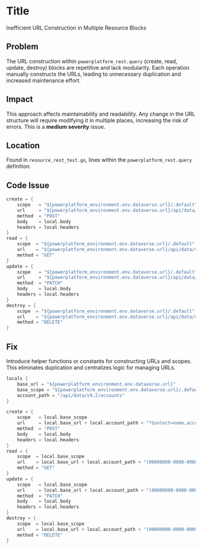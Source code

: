 # Title
Inefficient URL Construction in Multiple Resource Blocks

## Problem
The URL construction within `powerplatform_rest.query` (create, read, update, destroy) blocks are repetitive and lack modularity. Each operation manually constructs the URLs, leading to unnecessary duplication and increased maintenance effort.

## Impact
This approach affects maintainability and readability. Any change in the URL structure will require modifying it in multiple places, increasing the risk of errors. This is a **medium severity** issue.

## Location
Found in `resource_rest_test.go`, lines within the `powerplatform_rest.query` definition.

## Code Issue
```go
create = {
    scope   = "${powerplatform_environment.env.dataverse.url}/.default"
    url     = "${powerplatform_environment.env.dataverse.url}/api/data/v9.2/accounts?$select=name,accountid"
    method  = "POST"
    body    = local.body
    headers = local.headers
}
read = {
    scope  = "${powerplatform_environment.env.dataverse.url}/.default"
    url    = "${powerplatform_environment.env.dataverse.url}/api/data/v9.2/accounts(00000000-0000-0000-0000-000000000001)?$select=name,accountid"
    method = "GET"
}
update = {
    scope   = "${powerplatform_environment.env.dataverse.url}/.default"
    url     = "${powerplatform_environment.env.dataverse.url}/api/data/v9.2/accounts(00000000-0000-0000-0000-000000000001)?$select=name,accountid"
    method  = "PATCH"
    body    = local.body
    headers = local.headers
}
destroy = {
    scope  = "${powerplatform_environment.env.dataverse.url}/.default"
    url    = "${powerplatform_environment.env.dataverse.url}/api/data/v9.2/accounts(00000000-0000-0000-0000-000000000001)"
    method = "DELETE"
}
```

## Fix
Introduce helper functions or constants for constructing URLs and scopes.
This eliminates duplication and centralizes logic for managing URLs.

```go
locals {
    base_url = "${powerplatform_environment.env.dataverse.url}"
    base_scope = "${powerplatform_environment.env.dataverse.url}/.default"
    account_path = "/api/data/v9.2/accounts"
}

create = {
    scope   = local.base_scope
    url     = local.base_url + local.account_path + "?$select=name,accountid"
    method  = "POST"
    body    = local.body
    headers = local.headers
}
read = {
    scope  = local.base_scope
    url    = local.base_url + local.account_path + "(00000000-0000-0000-0000-000000000001)?$select=name,accountid"
    method = "GET"
}
update = {
    scope   = local.base_scope
    url     = local.base_url + local.account_path + "(00000000-0000-0000-0000-000000000001)?$select=name,accountid"
    method  = "PATCH"
    body    = local.body
    headers = local.headers
}
destroy = {
    scope  = local.base_scope
    url    = local.base_url + local.account_path + "(00000000-0000-0000-0000-000000000001)"
    method = "DELETE"
}
```